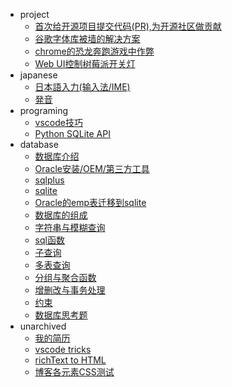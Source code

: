 * project
    * [首次给开源项目提交代码(PR),为开源社区做贡献](doc/2018/pull-request-to-scoop/pull-request-to-scoop.md)
    * [谷歌字体库被墙的解决方案](doc/2018/google-font-block-solution.md)
    * [chrome的恐龙奔跑游戏中作弊](/doc/2018/chrome-game-cheat/chrome-game-cheat.md)
    * [Web UI控制树莓派开关灯](doc/2018/rpi-gpio.md)
* japanese
    * [日本語入力(输入法/IME)](/doc/201812/japanese-input-method.md)
    * [発音](/doc/japanese/pernounce.md)
* programing
    * [vscode技巧](doc/2018/vscode-trick/vscode-trick.md)
    * [Python SQLite API](doc/python/python-sqlite.md)
* database
    * [数据库介绍](doc/database/01-database.md)
    * [Oracle安装/OEM/第三方工具](doc/database/02-oracle.md)
    * [sqlplus](doc/database/03-sqlplus.md)
    * [sqlite](doc/database/04-sqlite.md)
    * [Oracle的emp表迁移到sqlite](doc/database/05-migrate.md)
    * [数据库的组成](doc/database/06-traverse-db.md)
    * [字符串与模糊查询](doc/database/07-query.md)
    * [sql函数](doc/database/08-function.md)
    * [子查询](doc/database/09-subquery.md)
    * [多表查询](doc/database/10-multi-table.md)
    * [分组与聚合函数](doc/database/11-group.md)
    * [增删改与事务处理](doc/database/12-update.md)
    * [约束](doc/database/13-constraint.md)
    * [数据库思考题](doc/database/problem.md)
* unarchived
    * [我的简历](doc/unfiled/resume.html)
    * [vscode tricks](doc/unfiled/vscode)
    * [richText to HTML](doc/unfiled/paste.html)
    * [博客各元素CSS测试](doc/unfiled/test.md)